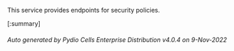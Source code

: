 






This service provides endpoints for security policies.

[:summary]

###### Auto generated by Pydio Cells Enterprise Distribution v4.0.4 on 9-Nov-2022
